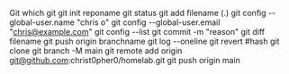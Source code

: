 Git
which git
git init reponame
git status
git add filename (.)
git config --global-user.name "chris o"
git config --global-user.email "chris@example.com"
git config --list
git commit -m "reason"
git diff filename 
git push origin branchname
git log --oneline
git revert #hash
git clone
git branch -M main
git remote add origin git@github.com:christ0pher0/homelab.git
git push origin main
